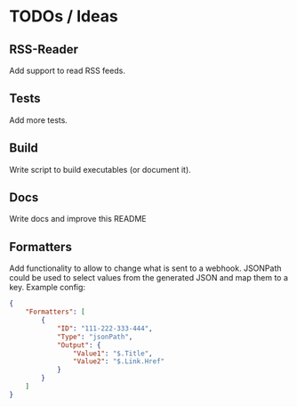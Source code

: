 # TODOs / Ideas
## RSS-Reader
Add support to read RSS feeds.
## Tests
Add more tests.
## Build
Write script to build executables (or document it).
## Docs
Write docs and improve this README
## Formatters
Add functionality to allow to change what is sent to a webhook. JSONPath 
could be used to select values from the generated JSON and map them to 
a key. Example config:
```json
{
    "Formatters": [
        {
            "ID": "111-222-333-444",
            "Type": "jsonPath",
            "Output": {
                "Value1": "$.Title",
                "Value2": "$.Link.Href"
            }
        }
    ]
} 
```
